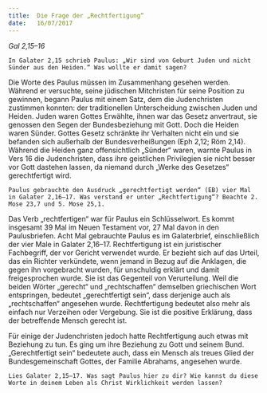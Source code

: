 ```yaml
---
title:  Die Frage der „Rechtfertigung“
date:   16/07/2017
---
```


_Gal 2,15–16_

`In Galater 2,15 schrieb Paulus: „Wir sind von Geburt Juden und nicht Sünder aus den Heiden.“ Was wollte er damit sagen?`

Die Worte des Paulus müssen im Zusammenhang gesehen werden. Während er versuchte, seine jüdischen Mitchristen für seine Position zu gewinnen, begann Paulus mit einem Satz, dem die Judenchristen zustimmen konnten: der traditionellen Unterscheidung zwischen Juden und Heiden. Juden waren Gottes Erwählte, ihnen war das Gesetz anvertraut, sie genossen den Segen der Bundesbeziehung mit Gott. Doch die Heiden waren Sünder. Gottes Gesetz schränkte ihr Verhalten nicht ein und sie befanden sich außerhalb der Bundesverheißungen (Eph 2,12; Röm 2,14). Während die Heiden ganz offensichtlich „Sünder“ waren, warnte Paulus in Vers 16 die Judenchristen, dass ihre geistlichen Privilegien sie nicht besser vor Gott dastehen lassen, da niemand durch „Werke des Gesetzes“ gerechtfertigt wird.

`Paulus gebrauchte den Ausdruck „gerechtfertigt werden“ (EB) vier Mal in Galater 2,16–17. Was verstand er unter „Rechtfertigung“? Beachte 2. Mose 23,7 und 5. Mose 25,1.`

Das Verb „rechtfertigen“ war für Paulus ein Schlüsselwort. Es kommt insgesamt 39 Mal im Neuen Testament vor, 27 Mal davon in den Paulusbriefen. Acht Mal gebrauchte Paulus es im Galaterbrief, einschließlich der vier Male in Galater 2,16–17. Rechtfertigung ist ein juristischer Fachbegriff, der vor Gericht verwendet wurde. Er bezieht sich auf das Urteil, das ein Richter verkündete, wenn jemand in Bezug auf die Anklagen, die gegen ihn vorgebracht wurden, für unschuldig erklärt und damit freigesprochen wurde. Sie ist das Gegenteil von Verurteilung. Weil die beiden Wörter „gerecht“ und „rechtschaffen“ demselben griechischen Wort entspringen, bedeutet „gerechtfertigt sein“, dass derjenige auch als „rechtschaffen“ angesehen wurde. Rechtfertigung bedeutet also mehr als einfach nur Verzeihen oder Vergebung. Sie ist die positive Erklärung, dass der betreffende Mensch gerecht ist.

Für einige der Judenchristen jedoch hatte Rechtfertigung auch etwas mit Beziehung zu tun. Es ging um ihre Beziehung zu Gott und seinem Bund. „Gerechtfertigt sein“ bedeutete auch, dass ein Mensch als treues Glied der Bundesgemeinschaft Gottes, der Familie Abrahams, angesehen wurde.

`Lies Galater 2,15–17. Was sagt Paulus hier zu dir? Wie kannst du diese Worte in deinem Leben als Christ Wirklichkeit werden lassen?`